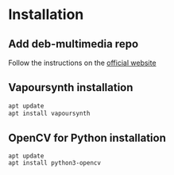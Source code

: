# Installation

## Add deb-multimedia repo

Follow the instructions on the [official website](https://www.deb-multimedia.org/)

## Vapoursynth installation

```bash
apt update
apt install vapoursynth
```

## OpenCV for Python installation

```
apt update
apt install python3-opencv
```

